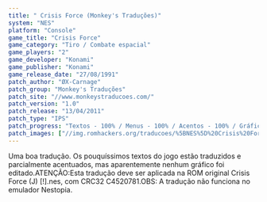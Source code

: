 ```yaml
---
title: " Crisis Force (Monkey's Traduções)"
system: "NES"
platform: "Console"
game_title: "Crisis Force"
game_category: "Tiro / Combate espacial"
game_players: "2"
game_developer: "Konami"
game_publisher: "Konami"
game_release_date: "27/08/1991"
patch_author: "ØX-Carnage"
patch_group: "Monkey's Traduções"
patch_site: "//www.monkeystraducoes.com/"
patch_version: "1.0"
patch_release: "13/04/2011"
patch_type: "IPS"
patch_progress: "Textos - 100% / Menus - 100% / Acentos - 100% / Gráficos - 0%"
patch_images: ["//img.romhackers.org/traducoes/%5BNES%5D%20Crisis%20Force%20-%20Monkey's%20Tradu%C3%A7%C3%B5es%20-%201.png","//img.romhackers.org/traducoes/%5BNES%5D%20Crisis%20Force%20-%20Monkey's%20Tradu%C3%A7%C3%B5es%20-%202.png","//img.romhackers.org/traducoes/%5BNES%5D%20Crisis%20Force%20-%20Monkey's%20Tradu%C3%A7%C3%B5es%20-%203.png"]
---
```

Uma boa tradução. Os pouquíssimos textos do jogo estão traduzidos e parcialmente acentuados, mas aparentemente nenhum gráfico foi editado.ATENÇÃO:Esta tradução deve ser aplicada na ROM original Crisis Force (J) [!].nes, com CRC32 C4520781.OBS: A tradução não funciona no emulador Nestopia.